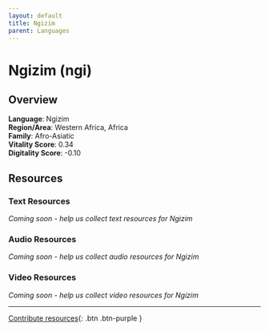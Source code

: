 ```yaml
---
layout: default
title: Ngizim
parent: Languages
---
```


# Ngizim (ngi)

## Overview

**Language**: Ngizim  
**Region/Area**: Western Africa, Africa  
**Family**: Afro-Asiatic  
**Vitality Score**: 0.34  
**Digitality Score**: -0.10  

## Resources

### Text Resources
*Coming soon - help us collect text resources for Ngizim*

### Audio Resources
*Coming soon - help us collect audio resources for Ngizim*

### Video Resources
*Coming soon - help us collect video resources for Ngizim*

---

[Contribute resources](https://fairtrain.github.io/){: .btn .btn-purple }
